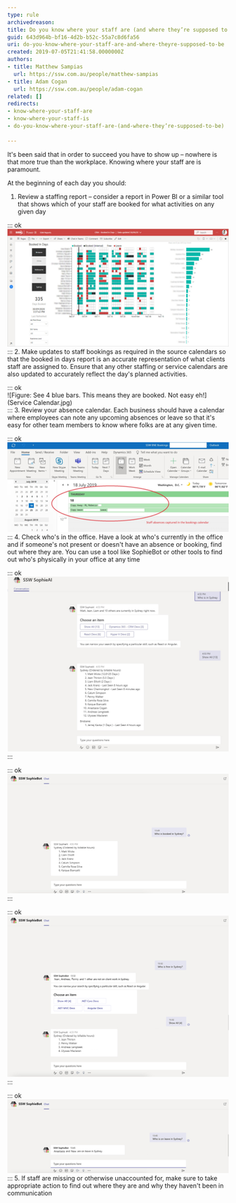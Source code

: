 ```yaml
---
type: rule
archivedreason: 
title: Do you know where your staff are (and where they’re supposed to be)?
guid: 643d964b-bf16-4d2b-b52c-55a7c8d6fa56
uri: do-you-know-where-your-staff-are-and-where-theyre-supposed-to-be
created: 2019-07-05T21:41:58.0000000Z
authors:
- title: Matthew Sampias
  url: https://ssw.com.au/people/matthew-sampias
- title: Adam Cogan
  url: https://ssw.com.au/people/adam-cogan
related: []
redirects:
- know-where-your-staff-are
- know-where-your-staff-is
- do-you-know-where-your-staff-are-(and-where-they’re-supposed-to-be)

---
```


It's been said that in order to succeed you have to show up – nowhere is that more true than the workplace. Knowing where your staff are is paramount.

<!--endintro-->

At the beginning of each day you should:

1. Review a staffing report – consider a report in Power BI or a similar tool that shows which of your staff are booked for what activities on any given day <br>      

::: ok  
![Figure: Green is booked, Black is booked for internal work, and Red is leave](BookedInDays.jpg)  
:::
2. Make updates to staff bookings as required in the source calendars so that the booked in days report is an accurate representation of what clients staff are assigned to. Ensure that any other staffing or service calendars are also updated to accurately reflect the day's planned activities.<br>      

::: ok  
![Figure: See 4 blue bars. This means they are booked. Not easy eh!](Service Calendar.jpg)  
:::
3. Review your absence calendar. Each business should have a calendar where employees can note any upcoming absences or leave so that it's easy for other team members to know where folks are at any given time. <br>      

::: ok  
![Figure: Here are the 2 people on leave](absences.jpg)  
:::
4. Check who's in the office. Have a look at who's currently in the office and if someone's not present or doesn't have an absence or booking, find out where they are. You can use a tool like SophieBot or other tools to find out who's physically in your office at any time <br>      

::: ok  
![Figure: You can use <br>            SophieBot to provide a staffing report of who is physically in the office today](SophieBot.jpg)  
:::


::: ok  
![Figure: SSW SophieBot to answer “Who is booked? [ANSWER: 6 people]](SophieBot-booked.jpg)  
:::


::: ok  
![Figure: SSW SophieBot to answer “Who is free? [ANSWER: 4 people]](SophieBot-free.jpg)  
:::


::: ok  
![Figure: SSW SophieBot to answer “Who is on leave? [ANSWER: 2 people]](SophieBot-leave.jpg)  
:::
5. If staff are missing or otherwise unaccounted for, make sure to take appropriate action to find out where they are and why they haven't been in communication
